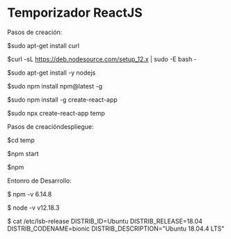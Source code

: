# Temporizador ReactJS

Pasos de creación:

$sudo apt-get install curl

$curl -sL https://deb.nodesource.com/setup_12.x | sudo -E bash -

$sudo apt-get install -y nodejs

$sudo npm install npm@latest -g

$sudo npm install -g create-react-app

$sudo npx create-react-app temp

Pasos de creacióndespliegue:

$cd temp

$npm start

$npm 

Entonro de Desarrollo:

$ npm -v
6.14.8

$ node -v
v12.18.3

$ cat /etc/lsb-release 
DISTRIB_ID=Ubuntu
DISTRIB_RELEASE=18.04
DISTRIB_CODENAME=bionic
DISTRIB_DESCRIPTION="Ubuntu 18.04.4 LTS"


